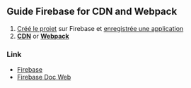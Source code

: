 ## Guide Firebase for CDN and Webpack

1. [Créé le projet](https://firebase.google.com/docs/web/setup?authuser=2#create-firebase-project) sur Firebase et [enregistrée une application](https://firebase.google.com/docs/web/setup?authuser=2#register-app)
2. [**CDN**]() or [**Webpack**]()

### Link
- [Firebase](https://firebase.google.com/?hl=fr)
- [Firebase Doc Web](https://firebase.google.com/docs/web/setup?hl=fr)